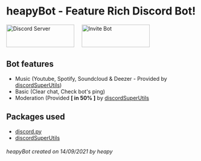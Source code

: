 # heapyBot - Feature Rich Discord Bot!

<a href="https://dsc.gg/heapybot" target="_blank"><img src="https://i.imgur.com/D9oIoeC.png" alt="Discord Server" width="180" height="60"></a> &nbsp; &nbsp; <a href="https://discord.com/api/oauth2/authorize?client_id=887384789483679744&permissions=8&scope=bot" target="_blank"><img src="https://i.imgur.com/dbg8rCS.png" alt="Invite Bot" width="180" height="60"></a>  
  
## Bot features  
 - Music (Youtube, Spotify, Soundcloud & Deezer - Provided by <a href="https://github.com/discordsuperutils/discord-super-utils">discordSuperUtils</a>)  
 - Basic (Clear chat, Check bot's ping)  
 - Moderation (Provided <b>[ in 50% ]</b> by <a href="https://github.com/discordsuperutils/discord-super-utils">discordSuperUtils</a>
  
## Packages used  
 - <a href="https://github.com/Rapptz/discord.py">discord.py</a>  
 - <a href="https://github.com/discordsuperutils/discord-super-utils">discordSuperUtils</a>  

###### *heapyBot created on 14/09/2021 by heapy*
